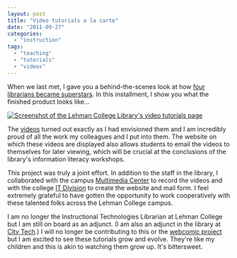 ```yaml
---
layout: post
title: "Video tutorials a la carte"
date: "2011-09-27"
categories: 
  - "instruction"
tags: 
  - "teaching"
  - "tutorials"
  - "videos"
---
```


When we last met, I gave you a behind-the-scenes look at how [four librarians became superstars](https://alevtina.commons.gc.cuny.edu/2011/06/30/the-one-where-four-librarians-become-superstars/). In this installment, I show you what the finished product looks like...

[![Screenshot of the Lehman College Library's video tutorials page](https://blog.verbovetskaya.com/wp-content/uploads/2011/09/lc_video_tutorials-300x202.png)](https://www.lehman.edu/library/video-tutorials.php)

The [videos](https://www.lehman.edu/library/video-tutorials.php) turned out exactly as I had envisioned them and I am incredibly proud of all the work my colleagues and I put into them. The website on which these videos are displayed also allows students to email the videos to themselves for later viewing, which will be crucial at the conclusions of the library's information literacy workshops.

This project was truly a joint effort. In addition to the staff in the library, I collaborated with the campus [Multimedia Center](https://www.lehman.edu/multimedia-center/) to record the videos and with the college [IT Division](https://www.lehman.edu/itr/) to create the website and mail form. I feel extremely grateful to have gotten the opportunity to work cooperatively with these talented folks across the Lehman College campus.

I am no longer the Instructional Technologies Librarian at Lehman College but I am still on board as an adjunct. (I am also an adjunct in the library at [City Tech](https://www.citytech.cuny.edu/).) I will no longer be contributing to this or the [webcomic project](https://wp.lehman.edu/library/comics/) but I am excited to see these tutorials grow and evolve. They're like my children and this is akin to watching them grow up. It's bittersweet.
